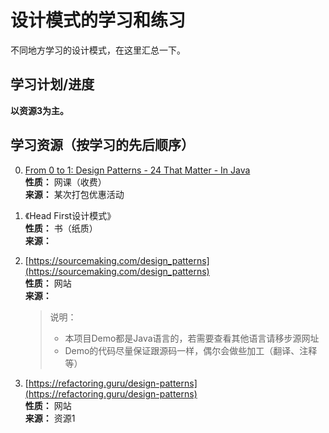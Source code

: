 # 设计模式的学习和练习

不同地方学习的设计模式，在这里汇总一下。

## 学习计划/进度
**以资源3为主。**



## 学习资源（按学习的先后顺序）
0. [From 0 to 1: Design Patterns - 24 That Matter - In Java](https://stackskills.com/courses/enrolled/51687)  
    **性质：** 网课（收费）  
    **来源：** 某次打包优惠活动
0. 《Head First设计模式》  
    **性质：** 书（纸质）  
    **来源：** 
1. [https://sourcemaking.com/design_patterns](https://sourcemaking.com/design_patterns)  
      **性质：** 网站  
      **来源：**   
      
      > 说明：
      > - 本项目Demo都是Java语言的，若需要查看其他语言请移步源网址  
      > - Demo的代码尽量保证跟源码一样，偶尔会做些加工（翻译、注释等）  
2. [https://refactoring.guru/design-patterns](https://refactoring.guru/design-patterns)  
      **性质：** 网站  
      **来源：** 资源1  
